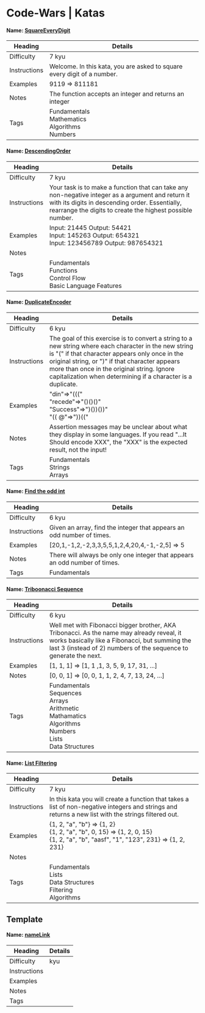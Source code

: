 # Code-Wars | Katas

#### Name: <a href="https://github.com/JeffACate/Code-Wars/blob/master/Code-Wars-Repo/CodeWars_Environment/SquareEveryDigit.cs"> SquareEveryDigit </a>
|     Heading      |   Details  |
| ------------- | ------------- |
|   Difficulty  | 7 kyu  |
| Instructions | Welcome. In this kata, you are asked to square every digit of a number. |
| Examples | 9119 => 811181 |
|  Notes | The function accepts an integer and returns an integer |
| Tags | Fundamentals<br/> Mathematics<br/> Algorithms<br/> Numbers |

#### Name: <a href="https://github.com/JeffACate/Code-Wars/blob/master/Code-Wars-Repo/CodeWars_Environment/DescendingOrder.cs"> DescendingOrder </a>
|     Heading      |   Details  |
| ------------- | ------------- |
|   Difficulty | 7 kyu  | 
| Instructions | Your task is to make a function that can take any non-negative integer as a argument and return it with its digits in descending order. Essentially, rearrange the digits to create the highest possible number. |
| Examples | Input: 21445 Output: 54421<br />  Input: 145263 Output: 654321<br />  Input: 123456789 Output: 987654321 | 
|  Notes | | 
| Tags | Fundamentals<br/>  Functions<br/> Control Flow<br/> Basic Language Features |

#### Name: <a href="https://github.com/JeffACate/Code-Wars/blob/master/Code-Wars-Repo/CodeWars_Environment/DuplicateEncoder.cs"> DuplicateEncoder </a>
|     Heading      |   Details  |
| ------------- | ------------- |
|   Difficulty  | 6 kyu | 
| Instructions  | The goal of this exercise is to convert a string to a new string where each character in the new string is "(" if that character appears only once in the original string, or ")" if that character appears more than once in the original string. Ignore capitalization when determining if a character is a duplicate. |
| Examples | "din"=>"(((" <br /> "recede"=>"()()()"<br /> "Success"=>")())())"<br /> "(( @"=>"))((" |
|  Notes | Assertion messages may be unclear about what they display in some languages. If you read "...It Should encode XXX", the "XXX" is the expected result, not the input! |
| Tags | Fundamentals<br/> Strings<br/> Arrays |


####  Name: <a href="https://github.com/JeffACate/Code-Wars/blob/master/Code-Wars-Repo/CodeWars_Environment/FindIntAppearingOddTimes.cs">Find the odd int</a>
|   Heading    |   Details  |
| -----------  | ---------- |
| Difficulty   | 6 kyu |
| Instructions | Given an array, find the integer that appears an odd number of times. |
| Examples     | [20,1,-1,2,-2,3,3,5,5,1,2,4,20,4,-1,-2,5] => 5 |
| Notes        | There will always be only one integer that appears an odd number of times. |
| Tags         | Fundamentals |

####  Name: <a href="https://github.com/JeffACate/Code-Wars/blob/master/Code-Wars-Repo/CodeWars_Environment/TribonacciSequence.cs">Triboonacci Sequence</a>
|   Heading    |   Details  |
| -----------  | ---------- |
| Difficulty   | 6 kyu |
| Instructions | Well met with Fibonacci bigger brother, AKA Tribonacci. As the name may already reveal, it works basically like a Fibonacci, but summing the last 3 (instead of 2) numbers of the sequence to generate the next. |
| Examples     | [1, 1, 1] => [1, 1 ,1, 3, 5, 9, 17, 31, ...]<br/> |
| Notes        | [0, 0, 1] => [0, 0, 1, 1, 2, 4, 7, 13, 24, ...] |
| Tags         | Fundamentals<br/> Sequences<br/> Arrays<br/> Arithmetic<br/> Mathamatics<br/> Algorithms<br/> Numbers<br/> Lists<br/> Data Structures |

####  Name: <a href="https://github.com/JeffACate/Code-Wars/blob/master/Code-Wars-Repo/CodeWars_Environment/ListFiltering.cs">List Filtering</a>
|   Heading    |   Details  |
| -----------  | ---------- |
| Difficulty   | 7 kyu |
| Instructions | In this kata you will create a function that takes a list of non-negative integers and strings and returns a new list with the strings filtered out. |
| Examples     | {1, 2, "a", "b"} => {1, 2}<br/> {1, 2, "a", "b", 0, 15} => {1, 2, 0, 15}<br/> {1, 2, "a", "b", "aasf", "1", "123", 231} => {1, 2, 231}<br />  |
| Notes        |  |
| Tags         | Fundamentals<br/> Lists<br/> Data Structures<br/> Filtering<br/> Algorithms |
## Template

####  Name: <a href="#">nameLink</a>
|   Heading    |   Details  |
| -----------  | ---------- |
| Difficulty   |  kyu |
| Instructions |  |
| Examples     | <br/> |
| Notes        |  |
| Tags         | <br/>|